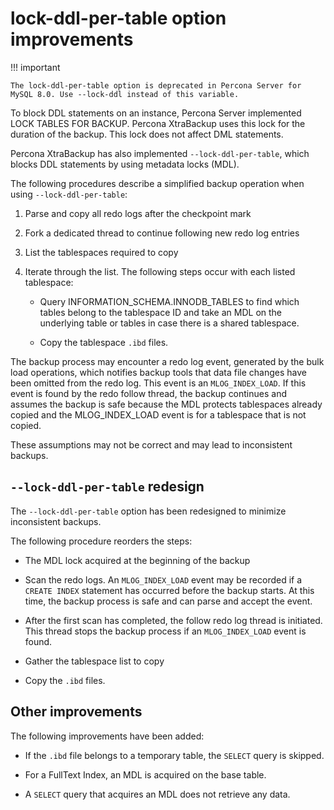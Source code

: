 # lock-ddl-per-table option improvements

!!! important

    The lock-ddl-per-table option is deprecated in Percona Server for MySQL 8.0. Use --lock-ddl instead of this variable.

To block DDL statements on an instance, Percona Server implemented LOCK
TABLES FOR BACKUP. Percona XtraBackup uses this lock for the
duration of the backup. This lock does not affect DML statements.

Percona XtraBackup has also implemented `--lock-ddl-per-table`, which
blocks DDL statements by using metadata locks (MDL).

The following procedures describe a simplified backup operation when using
`--lock-ddl-per-table`:

1. Parse and copy all redo logs after the checkpoint mark

2. Fork a dedicated thread to continue following new redo log entries

3. List the tablespaces required to copy

4. Iterate through the list. The following steps occur with each listed tablespace:

   * Query INFORMATION_SCHEMA.INNODB_TABLES to find which tables belong
   to the tablespace ID and take an MDL on the underlying table or tables in
   case there is a shared tablespace.

   * Copy the tablespace `.ibd` files.

The backup process may encounter a redo log event, generated by the bulk
load
operations, which notifies backup tools that data file changes have been
omitted from the redo log. This event is an `MLOG_INDEX_LOAD`. If this
event is found by the redo follow thread, the backup continues and assumes
the backup is safe because the MDL protects tablespaces already copied and
the MLOG_INDEX_LOAD event is for a tablespace that is not copied.

These assumptions may not be correct and may lead to inconsistent backups.

## `--lock-ddl-per-table` redesign

The `--lock-ddl-per-table` option has been redesigned to minimize inconsistent backups.

The following procedure reorders the steps:

* The MDL lock acquired at the beginning of the backup

* Scan the redo logs. An `MLOG_INDEX_LOAD` event may be recorded if a `CREATE INDEX` statement has occurred before the backup starts. At this time, the backup process is safe and can parse and accept the event.

* After the first scan has completed, the follow redo log thread is initiated. This thread stops the backup process if an `MLOG_INDEX_LOAD` event is found.

* Gather the tablespace list to copy

* Copy the `.ibd` files.

## Other improvements

The following improvements have been added:

* If the `.ibd` file belongs to a temporary table, the `SELECT` query is skipped.

* For a FullText Index, an MDL is acquired on the base table.

* A `SELECT` query that acquires an MDL does not retrieve any data.


